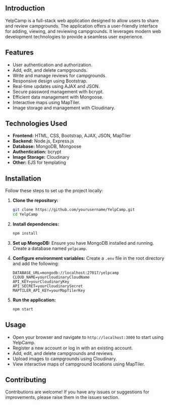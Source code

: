 ## Introduction
YelpCamp is a full-stack web application designed to allow users to share and review campgrounds. The application offers a user-friendly interface for adding, viewing, and reviewing campgrounds. It leverages modern web development technologies to provide a seamless user experience.

## Features
- User authentication and authorization.
- Add, edit, and delete campgrounds.
- Write and manage reviews for campgrounds.
- Responsive design using Bootstrap.
- Real-time updates using AJAX and JSON.
- Secure password management with bcrypt.
- Efficient data management with Mongoose.
- Interactive maps using MapTiler.
- Image storage and management with Cloudinary.

## Technologies Used
- **Frontend:** HTML, CSS, Bootstrap, AJAX, JSON, MapTiler
- **Backend:** Node.js, Express.js
- **Database:** MongoDB, Mongoose
- **Authentication:** bcrypt
- **Image Storage:** Cloudinary
- **Other:** EJS for templating

## Installation
Follow these steps to set up the project locally:

1. **Clone the repository:**
   ```bash
   git clone https://github.com/yourusername/YelpCamp.git
   cd YelpCamp
   ```

2. **Install dependencies:**
   ```bash
   npm install
   ```

3. **Set up MongoDB:**
   Ensure you have MongoDB installed and running. Create a database named `yelpcamp`.

4. **Configure environment variables:**
   Create a `.env` file in the root directory and add the following:
   ```
   DATABASE_URL=mongodb://localhost:27017/yelpcamp
   CLOUD_NAME=yourCloudinaryCloudName
   API_KEY=yourCloudinaryKey
   API_SECRET=yourCloudinarySecret
   MAPTILER_API_KEY=yourMapTilerKey
   ```

5. **Run the application:**
   ```bash
   npm start
   ```

## Usage
- Open your browser and navigate to `http://localhost:3000` to start using YelpCamp.
- Register a new account or log in with an existing account.
- Add, edit, and delete campgrounds and reviews.
- Upload images to campgrounds using Cloudinary.
- View interactive maps of campground locations using MapTiler.

## Contributing
Contributions are welcome! If you have any issues or suggestions for improvements, please raise them in the issues section.
